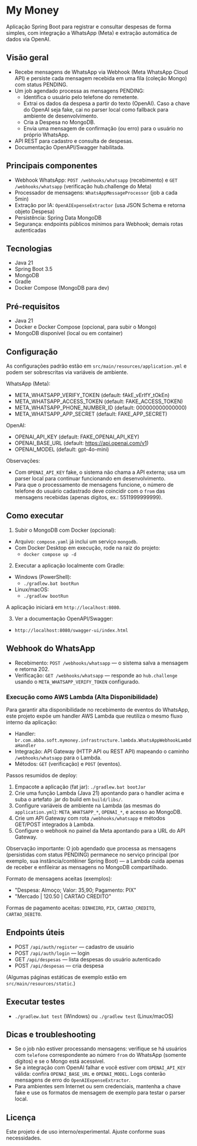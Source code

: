 # My Money

Aplicação Spring Boot para registrar e consultar despesas de forma simples, com integração a WhatsApp (Meta) e extração automática de dados via OpenAI.

## Visão geral

- Recebe mensagens de WhatsApp via Webhook (Meta WhatsApp Cloud API) e persiste cada mensagem recebida em uma fila (coleção Mongo) com status PENDING.
- Um job agendado processa as mensagens PENDING:
  - Identifica o usuário pelo telefone do remetente.
  - Extrai os dados da despesa a partir do texto (OpenAI). Caso a chave do OpenAI seja fake, cai no parser local como fallback para ambiente de desenvolvimento.
  - Cria a Despesa no MongoDB.
  - Envia uma mensagem de confirmação (ou erro) para o usuário no próprio WhatsApp.
- API REST para cadastro e consulta de despesas.
- Documentação OpenAPI/Swagger habilitada.

## Principais componentes

- Webhook WhatsApp: `POST /webhooks/whatsapp` (recebimento) e `GET /webhooks/whatsapp` (verificação hub.challenge do Meta)
- Processador de mensagens: `WhatsAppMessageProcessor` (job a cada 5min)
- Extração por IA: `OpenAIExpenseExtractor` (usa JSON Schema e retorna objeto Despesa)
- Persistência: Spring Data MongoDB
- Segurança: endpoints públicos mínimos para Webhook; demais rotas autenticadas

## Tecnologias

- Java 21
- Spring Boot 3.5
- MongoDB
- Gradle
- Docker Compose (MongoDB para dev)

## Pré‑requisitos

- Java 21
- Docker e Docker Compose (opcional, para subir o Mongo)
- MongoDB disponível (local ou em container)

## Configuração

As configurações padrão estão em `src/main/resources/application.yml` e podem ser sobrescritas via variáveis de ambiente.

WhatsApp (Meta):
- META_WHATSAPP_VERIFY_TOKEN (default: fAkE_vErIfY_tOkEn)
- META_WHATSAPP_ACCESS_TOKEN (default: FAKE_ACCESS_TOKEN)
- META_WHATSAPP_PHONE_NUMBER_ID (default: 000000000000000)
- META_WHATSAPP_APP_SECRET (default: FAKE_APP_SECRET)

OpenAI:
- OPENAI_API_KEY (default: FAKE_OPENAI_API_KEY)
- OPENAI_BASE_URL (default: https://api.openai.com/v1)
- OPENAI_MODEL (default: gpt-4o-mini)

Observações:
- Com `OPENAI_API_KEY` fake, o sistema não chama a API externa; usa um parser local para continuar funcionando em desenvolvimento.
- Para que o processamento de mensagens funcione, o número de telefone do usuário cadastrado deve coincidir com o `from` das mensagens recebidas (apenas dígitos, ex.: 5511999999999).

## Como executar

1) Subir o MongoDB com Docker (opcional):

- Arquivo: `compose.yaml` já inclui um serviço `mongodb`.
- Com Docker Desktop em execução, rode na raiz do projeto:
  - `docker compose up -d`

2) Executar a aplicação localmente com Gradle:

- Windows (PowerShell):
  - `./gradlew.bat bootRun`
- Linux/macOS:
  - `./gradlew bootRun`

A aplicação iniciará em `http://localhost:8080`.

3) Ver a documentação OpenAPI/Swagger:
- `http://localhost:8080/swagger-ui/index.html`

## Webhook do WhatsApp

- Recebimento: `POST /webhooks/whatsapp` — o sistema salva a mensagem e retorna 202.
- Verificação: `GET /webhooks/whatsapp` — responde ao `hub.challenge` usando o `META_WHATSAPP_VERIFY_TOKEN` configurado.

### Execução como AWS Lambda (Alta Disponibilidade)

Para garantir alta disponibilidade no recebimento de eventos do WhatsApp, este projeto expõe um handler AWS Lambda que reutiliza o mesmo fluxo interno da aplicação:

- Handler: `br.com.abba.soft.mymoney.infrastructure.lambda.WhatsAppWebhookLambdaHandler`
- Integração: API Gateway (HTTP API ou REST API) mapeando o caminho `/webhooks/whatsapp` para o Lambda.
- Métodos: `GET` (verificação) e `POST` (eventos).

Passos resumidos de deploy:
1. Empacote a aplicação (fat jar): `./gradlew.bat bootJar`
2. Crie uma função Lambda (Java 21) apontando para o handler acima e suba o artefato .jar do build em `build/libs/`.
3. Configure variáveis de ambiente na Lambda (as mesmas do `application.yml`): `META_WHATSAPP_*`, `OPENAI_*`, e acesso ao MongoDB.
4. Crie um API Gateway com rota `/webhooks/whatsapp` e métodos GET/POST integrados à Lambda.
5. Configure o webhook no painel da Meta apontando para a URL do API Gateway.

Observação importante: O job agendado que processa as mensagens (persistidas com status PENDING) permanece no serviço principal (por exemplo, sua instância/contêiner Spring Boot) — a Lambda cuida apenas de receber e enfileirar as mensagens no MongoDB compartilhado.

Formato de mensagens aceitas (exemplos):
- "Despesa: Almoço; Valor: 35,90; Pagamento: PIX"
- "Mercado | 120.50 | CARTAO CREDITO"

Formas de pagamento aceitas: `DINHEIRO`, `PIX`, `CARTAO_CREDITO`, `CARTAO_DEBITO`.

## Endpoints úteis

- POST `/api/auth/register` — cadastro de usuário
- POST `/api/auth/login` — login
- GET `/api/despesas` — lista despesas do usuário autenticado
- POST `/api/despesas` — cria despesa

(Algumas páginas estáticas de exemplo estão em `src/main/resources/static`.)

## Executar testes

- `./gradlew.bat test` (Windows) ou `./gradlew test` (Linux/macOS)

## Dicas e troubleshooting

- Se o job não estiver processando mensagens: verifique se há usuários com `telefone` correspondente ao número `from` do WhatsApp (somente dígitos) e se o Mongo está acessível.
- Se a integração com OpenAI falhar e você estiver com `OPENAI_API_KEY` válida: confira `OPENAI_BASE_URL` e `OPENAI_MODEL`. Logs conterão mensagens de erro do `OpenAIExpenseExtractor`.
- Para ambientes sem Internet ou sem credenciais, mantenha a chave fake e use os formatos de mensagem de exemplo para testar o parser local.

## Licença

Este projeto é de uso interno/experimental. Ajuste conforme suas necessidades.

